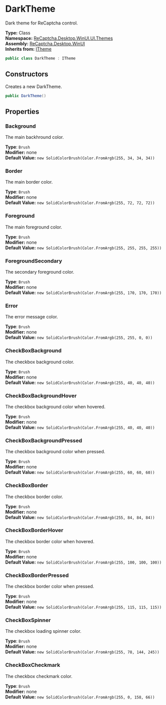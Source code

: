 # DarkTheme
Dark theme for ReCaptcha control.

**Type:** Class
<br />
**Namespace:** [ReCaptcha.Desktop.WinUI.UI.Themes](/ReCaptcha.Desktop/reference/recaptcha.desktop.winui/ui/themes/)
<br />
**Assembly:** [ReCaptcha.Desktop.WinUI](/ReCaptcha.Desktop/reference/recaptcha.desktop.winui/)
<br />
**Inherits from:** [ITheme](/ReCaptcha.Desktop/reference/recaptcha.desktop.winui/ui/themes/interfaces/itheme.html)

```cs
public class DarkTheme : ITheme
```

## Constructors
Creates a new DarkTheme.
```cs
public DarkTheme()
```

## Properties

### Background
The main backhround color.

**Type**: `Brush`
<br />
**Modifier:** none
<br />
**Default Value:** `new SolidColorBrush(Color.FromArgb(255, 34, 34, 34))`

### Border
The main border color.

**Type**: `Brush`
<br />
**Modifier:** none
<br />
**Default Value:** `new SolidColorBrush(Color.FromArgb(255, 72, 72, 72))`

### Foreground
The main foreground color.

**Type**: `Brush`
<br />
**Modifier:** none
<br />
**Default Value:** `new SolidColorBrush(Color.FromArgb(255, 255, 255, 255))`

### ForegroundSecondary
The secondary foreground color.

**Type**: `Brush`
<br />
**Modifier:** none
<br />
**Default Value:** `new SolidColorBrush(Color.FromArgb(255, 170, 170, 170))`

### Error
The error message color.

**Type**: `Brush`
<br />
**Modifier:** none
<br />
**Default Value:** `new SolidColorBrush(Color.FromArgb(255, 255, 0, 0))`

### CheckBoxBackground
The checkbox background color.

**Type**: `Brush`
<br />
**Modifier:** none
<br />
**Default Value:** `new SolidColorBrush(Color.FromArgb(255, 40, 40, 40))`

### CheckBoxBackgroundHover
The checkbox background color when hovered.

**Type**: `Brush`
<br />
**Modifier:** none
<br />
**Default Value:** `new SolidColorBrush(Color.FromArgb(255, 40, 40, 40))`

### CheckBoxBackgroundPressed
The checkbox background color when pressed.

**Type**: `Brush`
<br />
**Modifier:** none
<br />
**Default Value:** `new SolidColorBrush(Color.FromArgb(255, 60, 60, 60))`

### CheckBoxBorder
The checkbox border color.

**Type**: `Brush`
<br />
**Modifier:** none
<br />
**Default Value:** `new SolidColorBrush(Color.FromArgb(255, 84, 84, 84))`

### CheckBoxBorderHover
The checkbox border color when hovered.

**Type**: `Brush`
<br />
**Modifier:** none
<br />
**Default Value:** `new SolidColorBrush(Color.FromArgb(255, 100, 100, 100))`

### CheckBoxBorderPressed
The checkbox border color when pressed.

**Type**: `Brush`
<br />
**Modifier:** none
<br />
**Default Value:** `new SolidColorBrush(Color.FromArgb(255, 115, 115, 115))`

### CheckBoxSpinner
The checkbox loading spinner color.

**Type**: `Brush`
<br />
**Modifier:** none
<br />
**Default Value:** `new SolidColorBrush(Color.FromArgb(255, 78, 144, 245))`

### CheckBoxCheckmark
The checkbox checkmark color.

**Type**: `Brush`
<br />
**Modifier:** none
<br />
**Default Value:** `new SolidColorBrush(Color.FromArgb(255, 0, 158, 66))`